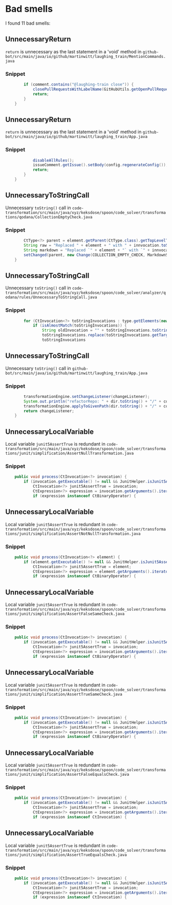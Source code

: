 # Bad smells
I found 11 bad smells:
## UnnecessaryReturn
`return` is unnecessary as the last statement in a 'void' method
in `github-bot/src/main/java/io/github/martinwitt/laughing_train/MentionCommands.java`
### Snippet
```java
        if (comment.contains("@laughing-train close")) {
            closePullRequestsWithLabelName(GitHubUtils.getOpenPullRequests(issueComment), Constants.LABEL_NAME);
            return;
        }
    }
```
## UnnecessaryReturn
`return` is unnecessary as the last statement in a 'void' method
in `github-bot/src/main/java/io/github/martinwitt/laughing_train/App.java`
### Snippet
```java
            disableAllRules();
            issueComment.getIssue().setBody(config.regenerateConfig());
            return;
        }
    }
```
## UnnecessaryToStringCall
Unnecessary `toString()` call
in `code-transformation/src/main/java/xyz/keksdose/spoon/code_solver/transformations/qodana/CollectionEmptyCheck.java`
### Snippet
```java
        CtType<?> parent = element.getParent(CtType.class).getTopLevelType();
        String raw = "Replaced " + element + " with " + innvocation.toString();
        String markdown = "Replaced `" + element + "` with `" + innvocation.toString() + "`";
        setChanged(parent, new Change(COLLECTION_EMPTY_CHECK, MarkdownString.fromMarkdown(raw, markdown), parent));
    }
```
## UnnecessaryToStringCall
Unnecessary `toString()` call
in `code-transformation/src/main/java/xyz/keksdose/spoon/code_solver/analyzer/qodana/rules/UnnecessaryToStringCall.java`
### Snippet
```java
        for (CtInvocation<?> toStringInvocations : type.getElements(new InvocationFilter(toStringMethod))) {
            if (isAlmostMatch(toStringInvocations)) {
                String oldInvocation = "" + toStringInvocations.toString();
                toStringInvocations.replace(toStringInvocations.getTarget());
                toStringInvocations
```
## UnnecessaryToStringCall
Unnecessary `toString()` call
in `github-bot/src/main/java/io/github/martinwitt/laughing_train/App.java`
### Snippet
```java
        transformationEngine.setChangeListener(changeListener);
        System.out.println("refactorRepo: " + dir.toString() + "/" + config.getSrcFolder());
        transformationEngine.applyToGivenPath(dir.toString() + "/" + config.getSrcFolder());
        return changeListener;
    }
```
## UnnecessaryLocalVariable
Local variable `junit5AssertTrue` is redundant
in `code-transformation/src/main/java/xyz/keksdose/spoon/code_solver/transformations/junit/simplification/AssertNullTransformation.java`
### Snippet
```java
    public void process(CtInvocation<?> invocation) {
        if (invocation.getExecutable() != null && JunitHelper.isJunit5AssertTrue(invocation.getExecutable())) {
            CtInvocation<?> junit5AssertTrue = invocation;
            CtExpression<?> expression = invocation.getArguments().iterator().next();
            if (expression instanceof CtBinaryOperator) {
```
## UnnecessaryLocalVariable
Local variable `junit5AssertTrue` is redundant
in `code-transformation/src/main/java/xyz/keksdose/spoon/code_solver/transformations/junit/simplification/AssertNotNullTransformation.java`
### Snippet
```java
    public void process(CtInvocation<?> element) {
        if (element.getExecutable() != null && JunitHelper.isJunit5AssertTrue(element.getExecutable())) {
            CtInvocation<?> junit5AssertTrue = element;
            CtExpression<?> expression = element.getArguments().iterator().next();
            if (expression instanceof CtBinaryOperator) {
```
## UnnecessaryLocalVariable
Local variable `junit5AssertTrue` is redundant
in `code-transformation/src/main/java/xyz/keksdose/spoon/code_solver/transformations/junit/simplification/AssertFalseSameCheck.java`
### Snippet
```java
    public void process(CtInvocation<?> invocation) {
        if (invocation.getExecutable() != null && JunitHelper.isJunit5AssertFalse(invocation.getExecutable())) {
            CtInvocation<?> junit5AssertTrue = invocation;
            CtExpression<?> expression = invocation.getArguments().iterator().next();
            if (expression instanceof CtBinaryOperator) {
```
## UnnecessaryLocalVariable
Local variable `junit5AssertTrue` is redundant
in `code-transformation/src/main/java/xyz/keksdose/spoon/code_solver/transformations/junit/simplification/AssertTrueSameCheck.java`
### Snippet
```java
    public void process(CtInvocation<?> invocation) {
        if (invocation.getExecutable() != null && JunitHelper.isJunit5AssertTrue(invocation.getExecutable())) {
            CtInvocation<?> junit5AssertTrue = invocation;
            CtExpression<?> expression = invocation.getArguments().iterator().next();
            if (expression instanceof CtBinaryOperator) {
```
## UnnecessaryLocalVariable
Local variable `junit5AssertTrue` is redundant
in `code-transformation/src/main/java/xyz/keksdose/spoon/code_solver/transformations/junit/simplification/AssertFalseEqualsCheck.java`
### Snippet
```java
    public void process(CtInvocation<?> invocation) {
        if (invocation.getExecutable() != null && JunitHelper.isJunit5AssertFalse(invocation.getExecutable())) {
            CtInvocation<?> junit5AssertTrue = invocation;
            CtExpression<?> expression = invocation.getArguments().iterator().next();
            if (expression instanceof CtInvocation) {
```
## UnnecessaryLocalVariable
Local variable `junit5AssertTrue` is redundant
in `code-transformation/src/main/java/xyz/keksdose/spoon/code_solver/transformations/junit/simplification/AssertTrueEqualsCheck.java`
### Snippet
```java
    public void process(CtInvocation<?> invocation) {
        if (invocation.getExecutable() != null && JunitHelper.isJunit5AssertTrue(invocation.getExecutable())) {
            CtInvocation<?> junit5AssertTrue = invocation;
            CtExpression<?> expression = invocation.getArguments().iterator().next();
            if (expression instanceof CtInvocation) {
```
